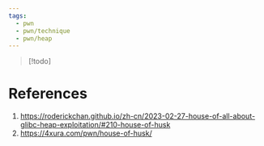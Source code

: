 ```yaml
---
tags:
  - pwn
  - pwn/technique
  - pwn/heap
---
```

> [!todo]

# References
1. https://roderickchan.github.io/zh-cn/2023-02-27-house-of-all-about-glibc-heap-exploitation/#210-house-of-husk
2. https://4xura.com/pwn/house-of-husk/